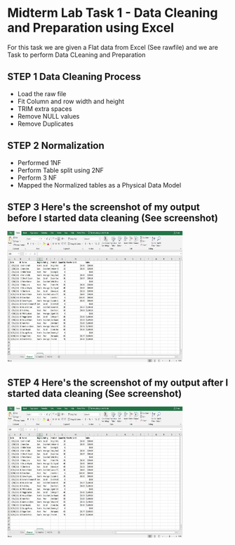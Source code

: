 # Midterm Lab Task 1 - Data Cleaning and Preparation using Excel
 For this task we are given a Flat data from Excel (See rawfile) and we are Task to perform Data CLeaning and Preparation
## STEP 1 Data Cleaning Process 
- Load the raw file
- Fit Column and row width and height
- TRIM extra spaces
- Remove NULL values
- Remove Duplicates
## STEP 2 Normalization
- Performed 1NF
- Perform Table split using 2NF
- Perform 3 NF
- Mapped the Normalized tables as a Physical Data Model
## STEP 3 Here's the screenshot of my output before I started data cleaning (See screenshot)
  <img src="Midterm Task 1/Images/CLEAN.png" alt="Alt Text" width="400" height="300">
  
## STEP 4 Here's the screenshot of my output after I started data cleaning (See screenshot)  
  <img src="Midterm Task 1/Images/CLEAN.png" alt="Alt Text" width="400" height="300">
